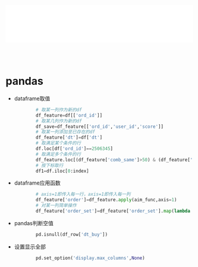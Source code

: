 
<iframe id='head' align="center" width="100%" height="100" src="python_show.html"  frameborder="no" border="0" marginwidth="0" marginheight="px" scrolling="no" ></iframe>

<style>
    .iframe{margin:0 auto;}
</style>
<script src="https://code.jquery.com/jquery-3.1.1.min.js"></script>
<script>
    var oDiv = document.getElementById('head');
    oDiv.style.position = 'fixed'; oDiv.style.top = '0px'; oDiv.style.left = '0px'; oDiv.style.backgroundColor = 'rgba(255,255,255,0)';
    document.querySelector("body > div > h1 > a").innerHTML=''
    document.title="python/pandas";

</script>

<br><br>
<!-- ___________________________________________ -->
<!-- ___________________________________________ -->

# pandas
* dataframe取值
    ```python
            # 取某一列作为新的df
            df_feature=df[['ord_id']]
            # 取某几列作为新的df
            df_save=df_feature[['ord_id','user_id','score']]
            # 取某一列添加至已存在的df
            df_feature['dt']=df['dt']
            # 取满足某个条件的行
            df.loc[df['ord_id']==2506345]
            # 取满足多个条件的行
            df_feature.loc[(df_feature['comb_same']>50) & (df_feature['cnt_uni']>3)]
            # 按下标取行
            df1=df.iloc[0:index]
    ```
* dataframe应用函数
    ```python
            # axis=1即传入每一行，axis=1即传入每一列
            df_feature['order']=df_feature.apply(aim_func,axis=1)
            # 对某一列简单操作
            df_feature['order_set']=df_feature['order_set'].map(lambda x:x.split(' '))

    ```

* pandas判断空值
    ```python
            pd.isnull(df_row['dt_buy'])
    ```

* 设置显示全部
    ```python
            pd.set_option('display.max_columns',None)
    ```
# 